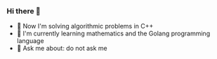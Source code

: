 ### Hi there 👋
- 🔭 Now I'm solving algorithmic problems in C++
- 🌱 I'm currently learning mathematics and the Golang programming language
- 💬 Ask me about: do not ask me
